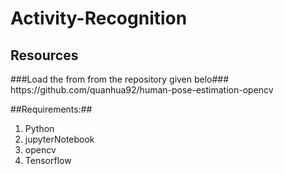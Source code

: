 # Activity-Recognition

<h2> Resources</h2>
###Load the from from the repository given belo###
https://github.com/quanhua92/human-pose-estimation-opencv

##Requirements:##
1. Python 
2. jupyterNotebook
3. opencv
4. Tensorflow



